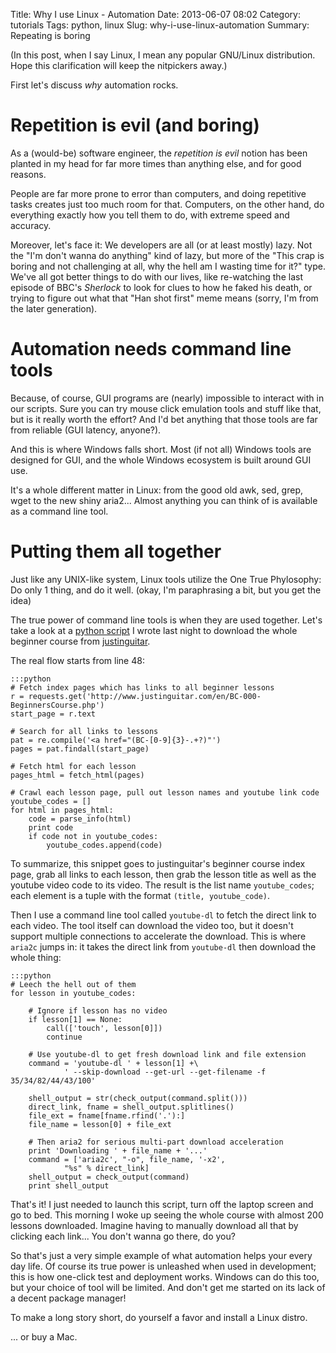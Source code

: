 Title: Why I use Linux - Automation
Date: 2013-06-07 08:02
Category: tutorials
Tags: python, linux
Slug: why-i-use-linux-automation
Summary: Repeating is boring

(In this post, when I say Linux, I mean any popular GNU/Linux distribution. Hope this clarification
will keep the nitpickers away.)

First let's discuss *why* automation rocks.

# Repetition is evil (and boring)

As a (would-be) software engineer, the *repetition is evil* notion has been planted in my head for
far more times than anything else, and for good reasons.

People are far more prone to error than computers, and doing repetitive tasks creates just too
much room for that. Computers, on the other hand, do everything exactly how you tell them to do,
with extreme speed and accuracy.

Moreover, let's face it: We developers are all (or at least mostly) lazy. Not the "I'm don't
wanna do anything" kind of lazy, but more of the "This crap is boring and not challenging at all,
why the hell am I wasting time for it?" type. We've all got better things to do with our lives,
like re-watching the last episode of BBC's *Sherlock* to look for clues to how he faked his death,
or trying to figure out what that "Han shot first" meme means (sorry, I'm from the later
generation).

# Automation needs command line tools

Because, of course, GUI programs are (nearly) impossible to interact with in our scripts. Sure
you can try mouse click emulation tools and stuff like that, but is it really worth the effort?
And I'd bet anything that those tools are far from reliable (GUI latency, anyone?).

And this is where Windows falls short. Most (if not all) Windows tools are designed for GUI, and
the whole Windows ecosystem is built around GUI use.

It's a whole different matter in Linux: from the good old awk, sed, grep, wget to the new shiny
aria2... Almost anything you can think of is available as a command line tool.

# Putting them all together

Just like any UNIX-like system, Linux tools utilize the One True Phylosophy: Do only 1 thing, and
do it well. (okay, I'm paraphrasing a bit, but you get the idea)

The true power of command line tools is when they are used together. Let's take a look at a
[python script](https://gist.github.com/nhanb/5726342) I wrote last night to download the whole
beginner course from [justinguitar](http://www.justinguitar.com).

The real flow starts from line 48:

    :::python
    # Fetch index pages which has links to all beginner lessons
    r = requests.get('http://www.justinguitar.com/en/BC-000-BeginnersCourse.php')
    start_page = r.text

    # Search for all links to lessons
    pat = re.compile('<a href="(BC-[0-9]{3}-.+?)"')
    pages = pat.findall(start_page)

    # Fetch html for each lesson
    pages_html = fetch_html(pages)

    # Crawl each lesson page, pull out lesson names and youtube link code
    youtube_codes = []
    for html in pages_html:
        code = parse_info(html)
        print code
        if code not in youtube_codes:
            youtube_codes.append(code)

To summarize, this snippet goes to justinguitar's beginner course index page, grab all links to
each lesson, then grab the lesson title as well as the youtube video code to its video. The
result is the list name `youtube_codes`; each element is a tuple with the format
`(title, youtube_code)`.

Then I use a command line tool called `youtube-dl` to fetch the direct link to each video. The
tool itself can download the video too, but it doesn't support multiple connections to
accelerate the download. This is where `aria2c` jumps in: it takes the direct link from
`youtube-dl` then download the whole thing:

    :::python
    # Leech the hell out of them
    for lesson in youtube_codes:

        # Ignore if lesson has no video
        if lesson[1] == None:
            call(['touch', lesson[0]])
            continue

        # Use youtube-dl to get fresh download link and file extension
        command = 'youtube-dl ' + lesson[1] +\
                ' --skip-download --get-url --get-filename -f 35/34/82/44/43/100'

        shell_output = str(check_output(command.split()))
        direct_link, fname = shell_output.splitlines()
        file_ext = fname[fname.rfind('.'):]
        file_name = lesson[0] + file_ext

        # Then aria2 for serious multi-part download acceleration
        print 'Downloading ' + file_name + '...'
        command = ['aria2c', "-o", file_name, '-x2',
                "%s" % direct_link]
        shell_output = check_output(command)
        print shell_output

That's it! I just needed to launch this script, turn off the laptop screen and go to bed. This
morning I woke up seeing the whole course with almost 200 lessons downloaded. Imagine having to
manually download all that by clicking each link... You don't wanna go there, do you?

So that's just a very simple example of what automation helps your every day life. Of course its
true power is unleashed when used in development; this is how one-click test and deployment
works. Windows can do this too, but your choice of tool will be limited. And don't get me started
on its lack of a decent package manager!

To make a long story short, do yourself a favor and install a Linux distro.

... or buy a Mac.
